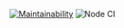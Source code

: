 [![Maintainability](https://api.codeclimate.com/v1/badges/95c8dc43792c3416d0d3/maintainability)](https://codeclimate.com/github/Al-Fro/frontend-project-lvl1/maintainability)
![Node CI](https://github.com/Al-Fro/frontend-project-lvl1/actions/badge.svg)
